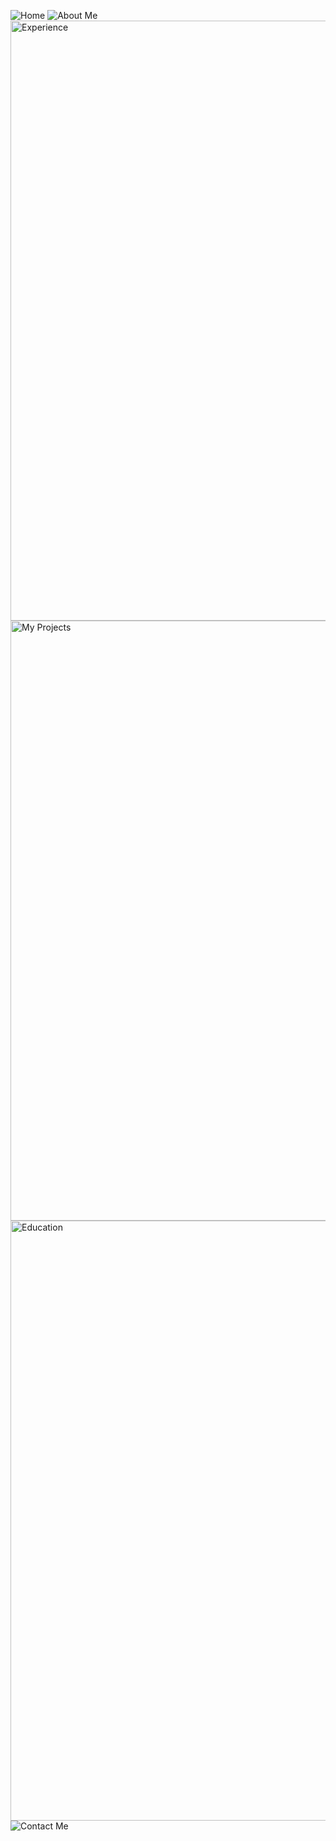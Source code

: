 ![Home](https://github.com/user-attachments/assets/f3946941-459b-4c1e-8f26-35f59a8de5d9)
![About Me](https://github.com/user-attachments/assets/a4eefdd1-642d-4418-880e-9a87ae45ebe1)
<img width="960" alt="Experience" src="https://github.com/user-attachments/assets/6556e55e-4a7a-44f8-82a0-86a8d1736ad5">
<img width="960" alt="My Projects" src="https://github.com/user-attachments/assets/ce6514ce-611d-4cf8-be79-f893b3a61da0">
<img width="960" alt="Education" src="https://github.com/user-attachments/assets/8e9243cd-0451-4ae2-b9ab-4bd387d80270">
![Contact Me](https://github.com/user-attachments/assets/945f0830-efca-404b-98b2-40ec04cdc044)
